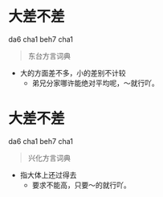 # 大差不差
da6 cha1 beh7 cha1
> 东台方言词典
- 大的方面差不多，小的差别不计较
  - 弟兄分家哪许能绝对平均呢，～就行吖。

# 大差不差
da6 cha1 beh7 cha1
> 兴化方言词典
- 指大体上还过得去
  - 要求不能高，只要～的就行吖。
